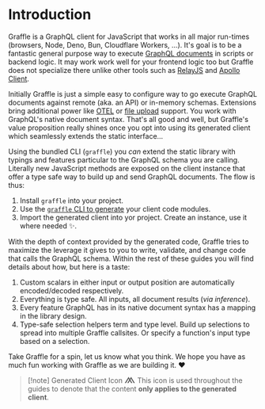 # Introduction

Graffle is a GraphQL client for JavaScript that works in all major run-times (browsers, Node, Deno, Bun, Cloudflare Workers, ...). It's goal is to be a fantastic general purpose way to execute [GraphQL documents](https://todo) in scripts or backend logic. It may work work well for your frontend logic too but Graffle does not specialize there unlike other tools such as [RelayJS](https://todo) and [Apollo Client](https://).

Initially Graffle is just a simple easy to configure way to go execute GraphQL documents against remote (aka. an API) or in-memory schemas. Extensions bring additional power like [OTEL](https://todo) or [file upload](https://todo) support. You work with GraphQL's native document syntax. That's all good and well, but Graffle's value proposition really shines once you opt into using its generated client which seamlessly extends the static interface...

Using the bundled CLI (`graffle`) you _can_ extend the static library with typings and features particular to the GraphQL schema you are calling. Literally new JavaScript methods are exposed on the client instance that offer a type safe way to build up and send GraphQL documents. The flow is thus:

1. Install `graffle` into your project.
2. Use the [`graffle` CLI to generate](./todo) your client code modules.
3. Import the generated client into yor project. Create an instance, use it where needed ✨.

With the depth of context provided by the generated code, Graffle tries to maximize the leverage it gives to you to write, validate, and change code that calls the GraphQL schema. Within the rest of these guides you will find details about how, but here is a taste:

1. Custom scalars in either input or output position are automatically encoded/decoded respectively.
2. Everything is type safe. All inputs, all document results (_via inference_).
3. Every feature GraphQL has in its native document syntax has a mapping in the library design.
4. Type-safe selection helpers term and type level. Build up selections to spread into multiple Graffle callsites. Or specify a function's input type based on a selection.

Take Graffle for a spin, let us know what you think. We hope you have as much fun working with Graffle as we are building it. ❤️

> [!note] Generated Client Icon <span style="font-size:2em;line-height:0;" title="generation required">⩕</span>
> This icon is used throughout the guides to denote that the content **only applies to the generated client**.
